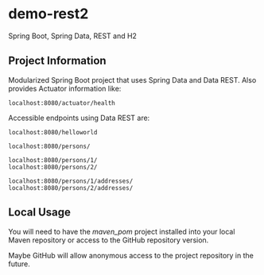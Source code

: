 # demo-rest2
Spring Boot, Spring Data, REST and H2

## Project Information
Modularized Spring Boot project that uses Spring Data and Data REST.
Also provides Actuator information like:
    
    localhost:8080/actuator/health

Accessible endpoints using Data REST are:

    localhost:8080/helloworld

    localhost:8080/persons/

    localhost:8080/persons/1/
    localhost:8080/persons/2/

    localhost:8080/persons/1/addresses/
    localhost:8080/persons/2/addresses/

## Local Usage
You will need to have the _maven_pom_ project installed into your
local Maven repository or access to the GitHub repository version.

Maybe GitHub will allow anonymous access to the project repository
in the future.
